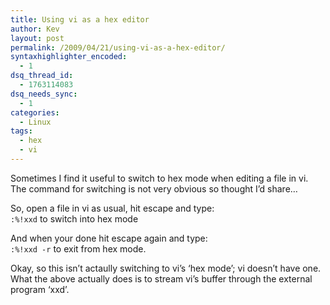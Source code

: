 ```yaml
---
title: Using vi as a hex editor
author: Kev
layout: post
permalink: /2009/04/21/using-vi-as-a-hex-editor/
syntaxhighlighter_encoded:
  - 1
dsq_thread_id:
  - 1763114083
dsq_needs_sync:
  - 1
categories:
  - Linux
tags:
  - hex
  - vi
---
```

Sometimes I find it useful to switch to hex mode when editing a file in vi. The command for switching is not very obvious so thought I&#8217;d share&#8230;

So, open a file in vi as usual, hit escape and type:  
`:%!xxd` to switch into hex mode

And when your done hit escape again and type:  
`:%!xxd -r` to exit from hex mode.

Okay, so this isn&#8217;t actaully switching to vi&#8217;s &#8216;hex mode&#8217;; vi doesn&#8217;t have one. What the above actually does is to stream vi&#8217;s buffer through the external program &#8216;xxd&#8217;.